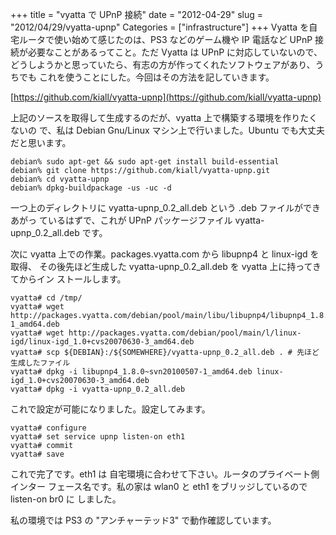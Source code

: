 +++
title = "vyatta で UPnP 接続"
date = "2012-04-29"
slug = "2012/04/29/vyatta-upnp"
Categories = ["infrastructure"]
+++
Vyatta を自宅ルータで使い始めて感じたのは、PS3 などのゲーム機や IP 電話など
UPnP 接続が必要なことがあるってこと。ただ Vyatta は UPnP に対応していないので、
どうしようかと思っていたら、有志の方が作ってくれたソフトウェアがあり、うちでも
これを使うことにした。今回はその方法を記していきます。

[https://github.com/kiall/vyatta-upnp](https://github.com/kiall/vyatta-upnp)

上記のソースを取得して生成するのだが、vyatta 上で構築する環境を作りたくないの
で、私は Debian Gnu/Linux マシン上で行いました。Ubuntu でも大丈夫だと思います。

    debian% sudo apt-get && sudo apt-get install build-essential
    debian% git clone https://github.com/kiall/vyatta-upnp.git
    debian% cd vyatta-upnp
	debian% dpkg-buildpackage -us -uc -d

一つ上のディレクトリに vyatta-upnp_0.2_all.deb という .deb ファイルができあがっ
ているはずで、これが UPnP パッケージファイル vyatta-upnp_0.2_all.deb です。

次に vyatta 上での作業。packages.vyatta.com から libupnp4 と linux-igd を取得、
その後先ほど生成した vyatta-upnp_0.2_all.deb を vyatta 上に持ってきてからイン
ストールします。

    vyatta# cd /tmp/
    vyatta# wget http://packages.vyatta.com/debian/pool/main/libu/libupnp4/libupnp4_1.8.0~svn20100507-1_amd64.deb
    vyatta# wget http://packages.vyatta.com/debian/pool/main/l/linux-igd/linux-igd_1.0+cvs20070630-3_amd64.deb
    vyatta# scp ${DEBIAN}:/${SOMEWHERE}/vyatta-upnp_0.2_all.deb . # 先ほど生成したファイル
    vyatta# dpkg -i libupnp4_1.8.0~svn20100507-1_amd64.deb linux-igd_1.0+cvs20070630-3_amd64.deb
    vyatta# dpkg -i vyatta-upnp_0.2_all.deb

これで設定が可能になりました。設定してみます。

    vyatta# configure
	vyatta# set service upnp listen-on eth1
    vyatta# commit
	vyatta# save

これで完了です。eth1 は 自宅環境に合わせて下さい。ルータのプライベート側インター
フェース名です。私の家は wlan0 と eth1 をブリッジしているので listen-on br0 に
しました。

私の環境では PS3 の "アンチャーテッド3" で動作確認しています。
